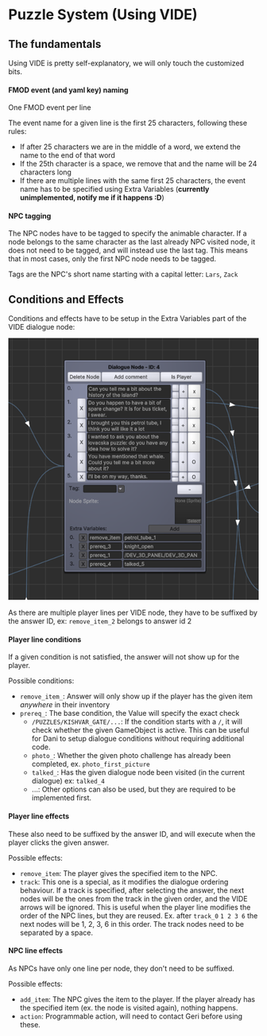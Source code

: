 # Puzzle System (Using VIDE)

## The fundamentals

Using VIDE is pretty self-explanatory, we will only touch the customized bits.

#### FMOD event (and yaml key) naming

One FMOD event per line

The event name for a given line is the first 25 characters, following these rules:
- If after 25 characters we are in the middle of a word, we extend the name to the end of that word
- If the 25th character is a space, we remove that and the name will be 24 characters long
- If there are multiple lines with the same first 25 characters, the event name has to be specified using Extra Variables (__currently unimplemented, notify me if it happens :D__)

#### NPC tagging

The NPC nodes have to be tagged to specify the animable character. If a node belongs to the same character as the last already NPC visited node, it does not need to be tagged, and will instead use the last tag. This means that in most cases, only the first NPC node needs to be tagged.

Tags are the NPC's short name starting with a capital letter: `Lars`, `Zack`

## Conditions and Effects

Conditions and effects have to be setup in the Extra Variables part of the VIDE dialogue node:

![vide extra example](/vide_extra_example.png)

As there are multiple player lines per VIDE node, they have to be suffixed by the answer ID, ex: `remove_item_2` belongs to answer id 2

#### Player line conditions

If a given condition is not satisfied, the answer will not show up for the player.

Possible conditions:
- `remove_item_`: Answer will only show up if the player has the given item _anywhere_ in their inventory
- `prereq_`: The base condition, the Value will specify the exact check
  - `/PUZZLES/KISHVAR_GATE/...`: If the condition starts with a `/`, it will check whether the given GameObject is active. This can be useful for Dani to setup dialogue conditions without requiring additional code.
  - `photo_`: Whether the given photo challenge has already been completed, ex. `photo_first_picture`
  - `talked_`: Has the given dialogue node been visited (in the current dialogue) ex: `talked_4`
  - ...: Other options can also be used, but they are required to be implemented first.

#### Player line effects

These also need to be suffixed by the answer ID, and will execute when the player clicks the given answer.

Possible effects:
- `remove_item`: The player gives the specified item to the NPC.
- `track`: This one is a special, as it modifies the dialogue ordering behaviour. If a track is specified, after selecting the answer, the next nodes will be the ones from the track in the given order, and the VIDE arrows will be ignored. This is useful when the player line modifies the order of the NPC lines, but they are reused. Ex. after `track_0` `1 2 3 6` the next nodes will be 1, 2, 3, 6 in this order. The track nodes need to be separated by a space.

#### NPC line effects

As NPCs have only one line per node, they don't need to be suffixed.

Possible effects:
- `add_item`: The NPC gives the item to the player. If the player already has the specified item (ex. the node is visited again), nothing happens.
- `action`: Programmable action, will need to contact Geri before using these.
